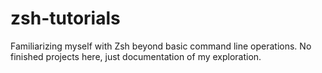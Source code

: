 # zsh-tutorials

Familiarizing myself with Zsh beyond basic command line operations. No finished projects here, just documentation of my exploration.
